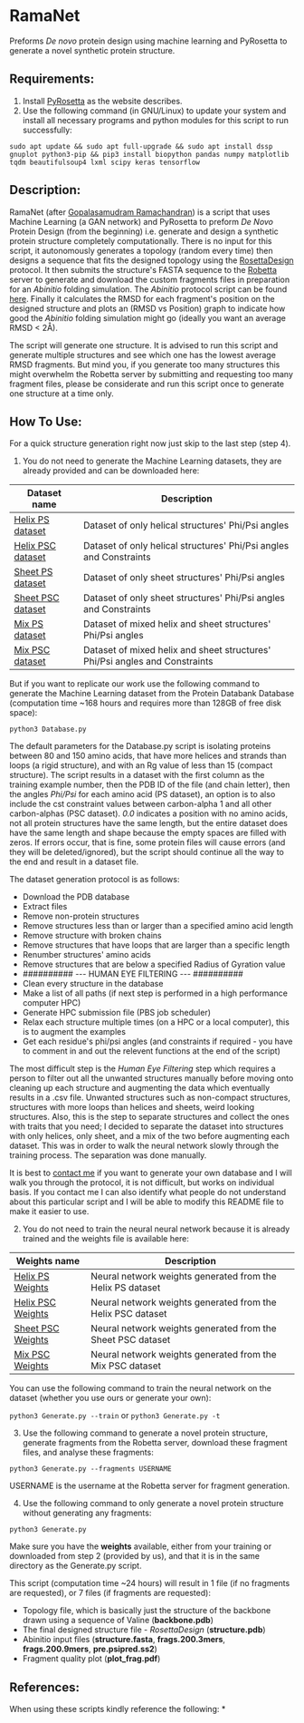 # RamaNet
Preforms *De novo* protein design using machine learning and PyRosetta to generate a novel synthetic protein structure.

## Requirements:
1. Install [PyRosetta](http://www.pyrosetta.org) as the website describes.
2. Use the following command (in GNU/Linux) to update your system and install all necessary programs and python modules for this script to run successfully:

`sudo apt update && sudo apt full-upgrade && sudo apt install dssp gnuplot python3-pip && pip3 install biopython pandas numpy matplotlib tqdm beautifulsoup4 lxml scipy keras tensorflow`

## Description:
RamaNet (after [Gopalasamudram Ramachandran](https://en.wikipedia.org/wiki/G._N._Ramachandran)) is a script that uses Machine Learning (a GAN network) and PyRosetta to preform *De Novo* Protein Design (from the beginning) i.e. generate and design a synthetic protein structure completely computationally. There is no input for this script, it autonomously generates a topology (random every time) then designs a sequence that fits the designed topology using the [RosettaDesign](https://github.com/sarisabban/rosettadesign) protocol. It then submits the structure's FASTA sequence to the [Robetta](http://www.robetta.org/) server to generate and download the custom fragments files in preparation for an *Abinitio* folding simulation. The *Abinitio* protocol script can be found [here](https://github.com/sarisabban/RosettaAbinitio). Finally it calculates the RMSD for each fragment's position on the designed structure and plots an (RMSD vs Position) graph to indicate how good the *Abinitio* folding simulation might go (ideally you want an average RMSD < 2Å).

The script will generate one structure. It is advised to run this script and generate multiple structures and see which one has the lowest average RMSD fragments. But mind you, if you generate too many structures this might overwhelm the Robetta server by submitting and requesting too many fragment files, please be considerate and run this script once to generate one structure at a time only.

## How To Use:
For a quick structure generation right now just skip to the last step (step 4).

1. You do not need to generate the Machine Learning datasets, they are already provided and can be downloaded here:

| Dataset name                                                                        | Description                                                                |
|-------------------------------------------------------------------------------------|----------------------------------------------------------------------------|
|[Helix PS dataset](https://www.dropbox.com/s/a136j5jejgqj99a/PS_Helix_500.csv?dl=0)  | Dataset of only helical structures' Phi/Psi angles                         |
|[Helix PSC dataset](https://www.dropbox.com/s/3mg6edh933uhzu8/PSC_Helix_500.csv?dl=0)| Dataset of only helical structures' Phi/Psi angles and Constraints         |
|[Sheet PS dataset](https://www.dropbox.com/s/mwrbvqg91zzzfqa/PS_Sheet_500.csv?dl=0)  | Dataset of only sheet structures' Phi/Psi angles                           |
|[Sheet PSC dataset](https://www.dropbox.com/s/ws1zelxl2jm1n3j/PSC_Sheet_500.csv?dl=0)| Dataset of only sheet structures' Phi/Psi angles and Constraints           |
|[Mix PS dataset](https://www.dropbox.com/s/w072hvnj63ag0u7/PS_Mix_500.csv?dl=0)      | Dataset of mixed helix and sheet structures' Phi/Psi angles                |
|[Mix PSC dataset](https://www.dropbox.com/s/qz35dsgvs91wsjz/PSC_Mix_500.csv?dl=0)    | Dataset of mixed helix and sheet structures' Phi/Psi angles and Constraints|

But if you want to replicate our work use the following command to generate the Machine Learning dataset from the Protein Databank Database (computation time ~168 hours and requires more than 128GB of free disk space):

`python3 Database.py`

The default parameters for the Database.py script is isolating proteins between 80 and 150 amino acids, that have more helices and strands than loops (a rigid structure), and with an Rg value of less than 15 (compact structure). The script results in a dataset with the first column as the training example number, then the PDB ID of the file (and chain letter), then the angles *Phi/Psi* for each amino acid (PS dataset), an option is to also include the cst constraint values between carbon-alpha 1 and all other carbon-alphas (PSC dataset). *0.0* indicates a position with no amino acids, not all protein structures have the same length, but the entire dataset does have the same length and shape because the empty spaces are filled with zeros. If errors occur, that is fine, some protein files will cause errors (and they will be deleted/ignored), but the script should continue all the way to the end and result in a dataset file. 

The dataset generation protocol is as follows:
* Download the PDB database
* Extract files
* Remove non-protein structures
* Remove structures less than or larger than a specified amino acid length
* Remove structure with broken chains
* Remove structures that have loops that are larger than a specific length
* Renumber structures' amino acids
* Remove structures that are below a specified Radius of Gyration value
* ########## --- HUMAN EYE FILTERING --- ##########
* Clean every structure in the database
* Make a list of all paths (if next step is performed in a high performance computer HPC)
* Generate HPC submission file (PBS job scheduler)
* Relax each structure multiple times (on a HPC or a local computer), this is to augment the examples
* Get each residue's phi/psi angles (and constraints if required - you have to comment in and out the relevent functions at the end of the script)

The most difficult step is the *Human Eye Filtering* step which requires a person to filter out all the unwanted structures manually before moving onto cleaning up each structure and augmenting the data which eventually results in a .csv file. Unwanted structures such as non-compact structures, structures with more loops than helices and sheets, weird looking structures. Also, this is the step to separate structures and collect the ones with traits that you need; I decided to separate the dataset into structures with only helices, only sheet, and a mix of the two before augmenting each dataset. This was in order to walk the neural network slowly through the training process. The separation was done manually.

It is best to [contact me](mailto:sari.sabban@gmail.com) if you want to generate your own database and I will walk you through the protocol, it is not difficult, but works on individual basis. If you contact me I can also identify what people do not understand about this particular script and I will be able to modify this README file to make it easier to use.

2. You do not need to train the neural neural network because it is already trained and the weights file is available here:

| Weights name                                                                 | Description                                                |
|------------------------------------------------------------------------------|------------------------------------------------------------|
|[Helix PS Weights](https://www.dropbox.com/s/mq0f3fr16zcrutb/weights.zip?dl=0)| Neural network weights generated from the Helix PS dataset |
|[Helix PSC Weights]()                                                         | Neural network weights generated from the Helix PSC dataset|
|[Sheet PSC Weights]()                                                         | Neural network weights generated from the Sheet PSC dataset|
|[Mix PSC Weights]()                                                           | Neural network weights generated from the Mix PSC dataset  |

You can use the following command to train the neural network on the dataset (whether you use ours or generate your own):

`python3 Generate.py --train` or `python3 Generate.py -t`

3. Use the following command to generate a novel protein structure, generate fragments from the Robetta server, download these fragment files, and analyse these fragments:

`python3 Generate.py --fragments USERNAME`

USERNAME is the username at the Robetta server for fragment generation.

4. Use the following command to only generate a novel protein structure without generating any fragments:

`python3 Generate.py`

Make sure you have the **weights** available, either from your training or downloaded from step 2 (provided by us), and that it is in the same directory as the Generate.py script.

This script (computation time ~24 hours) will result in 1 file (if no fragments are requested), or 7 files (if fragments are requested):
* Topology file, which is basically just the structure of the backbone drawn using a sequence of Valine (**backbone.pdb**)
* The final designed structure file - *RosettaDesign* (**structure.pdb**)
* Abinitio input files (**structure.fasta**, **frags.200.3mers**, **frags.200.9mers**, **pre.psipred.ss2**)
* Fragment quality plot (**plot_frag.pdf**)

## References:
When using these scripts kindly reference the following:
* 
